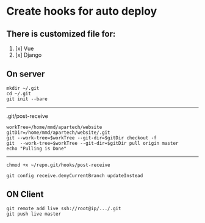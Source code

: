 # Create hooks for auto deploy

## There is customized file for:
 1. [x] Vue
 2. [x] Django

## On server
 
    mkdir ~/.git
    cd ~/.git
    git init --bare
---
.git/post-receive

    workTree=/home/mmd/apartech/website
	gitDir=/home/mmd/apartech/website/.git
	git --work-tree=$workTree --git-dir=$gitDir checkout -f
	git  --work-tree=$workTree --git-dir=$gitDir pull origin master
	echo "Pulling is Done"
---
    chmod +x ~/repo.git/hooks/post-receive
    
    git config receive.denyCurrentBranch updateInstead

## ON Client
 

    git remote add live ssh://root@ip/.../.git
	git push live master
